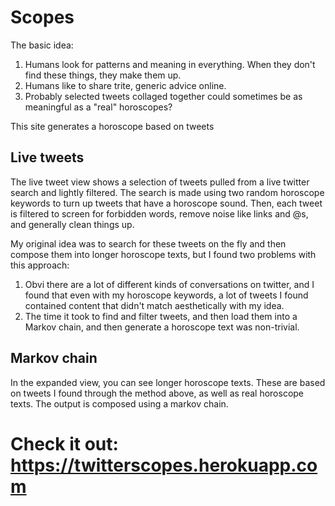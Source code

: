 # Scopes

The basic idea:

1. Humans look for patterns and meaning in everything. When they don't find these things, they make them up.
2. Humans like to share trite, generic advice online.
3. Probably selected tweets collaged together could sometimes be as meaningful as a "real" horoscopes?

This site generates a horoscope based on tweets

## Live tweets

The live tweet view shows a selection of tweets pulled from a live twitter search and lightly filtered. The search is made using two random horoscope keywords to turn up tweets that have a horoscope sound. Then, each tweet is filtered to screen for forbidden words, remove noise like links and @s, and generally clean things up.

My original idea was to search for these tweets on the fly and then compose them into longer horoscope texts, but I found two problems with this approach:

1. Obvi there are a lot of different kinds of conversations on twitter, and I found that even with my horoscope keywords, a lot of tweets I found contained content that didn't match aesthetically with my idea.
2. The time it took to find and filter tweets, and then load them into a Markov chain, and then generate a horoscope text was non-trivial.

## Markov chain

In the expanded view, you can see longer horoscope texts. These are based on tweets I found through the method above, as well as real horoscope texts. The output is composed using a markov chain.

# Check it out: https://twitterscopes.herokuapp.com
